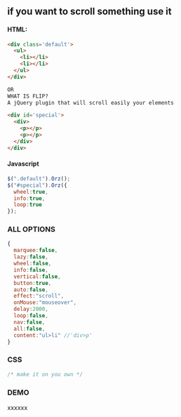 ## if you want to scroll something use it

#### HTML:
``` html
<div class='default'>
  <ul>
    <li></li>
    <li></li>
  </ul>
</div>

OR
WHAT IS FLIP?
A jQuery plugin that will scroll easily your elements

<div id='special'>
  <div>
    <p></p>
    <p></p>
  </div>
</div>
```
#### Javascript
``` javascript
$(".default").Orz();
$("#special").Orz({
  wheel:true,
  info:true,
  loop:true
});
```
### ALL OPTIONS
``` javascript
{
  marquee:false,
  lazy:false,
  wheel:false,
  info:false,
  vertical:false,
  button:true,
  auto:false,
  effect:"scroll",
  onMouse:"mouseover",
  delay:2000,
  loop:false,
  nav:false,
  all:false,
  content:"ul>li" //'div>p'
}
```
### CSS
```css
/* make it on you own */
```

### DEMO
xxxxxx



